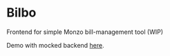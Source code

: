 # Bilbo

Frontend for simple Monzo bill-management tool (WIP)

Demo with mocked backend [here](http://bilbo-no-backend.s3-website.eu-west-2.amazonaws.com/).
